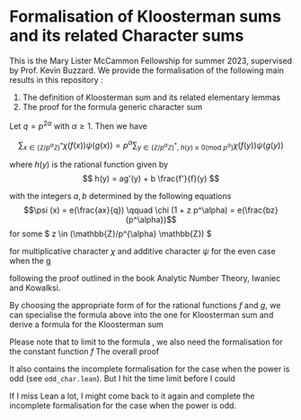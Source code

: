 # Formalisation of Kloosterman sums and its related Character sums

This is the Mary Lister McCammon Fellowship for summer 2023, supervised by Prof. Kevin Buzzard. 
We provide the formalisation of the following main results in this repository : 
1. The definition of Kloosterman sum and its related elementary lemmas
2. The proof for the formula generic character sum

Let $q = p^{2\alpha}$ with $\alpha \geq 1$. Then we have

$$ \sum_{x \in (\mathbb{Z}/p^{\alpha} \mathbb{Z})^* } \chi (f (x)) \psi (g (x)) = p^{\alpha}\sum_{{y \in (\mathbb{Z}/p^{\alpha} \mathbb{Z})^*}, \ h(y) \equiv 0 (\mathrm{mod} \ p^{\alpha}) } \chi{(f(y))} \psi{(g(y))} $$

where $h(y)$ is the rational function given by
$$ h(y) = ag'(y) + b \frac{f'}{f}(y) $$

with the integers $a, b$ determined by the following equations
$$\psi (x) = e(\frac{ax}{q}) \qquad \chi (1 + z p^\alpha) = e(\frac{bz}{p^\alpha})$$
for some $ z \in (\mathbb{Z}/p^{\alpha} \mathbb{Z}) $

for multiplicative character $\chi$ and additive character $\psi$ for the even case when the g

following the proof outlined in the book Analytic Number Theory, Iwaniec and Kowalksi. 

By choosing the appropriate form of for the rational functions $f$ and $g$, we can specialise the formula above into the one for Kloosterman sum and derive a formula for the Kloosterman sum 

Please note that to limit to the formula , we also need the formalisation for the constant function $f$ 
The overall proof


It also contains the incomplete formalisation for the case when the power is odd (see `odd_char.lean`). But I hit the time limit before I could 


If I miss Lean a lot, I might come back to it again and complete the incomplete formalisation for the case when the power is odd. 
